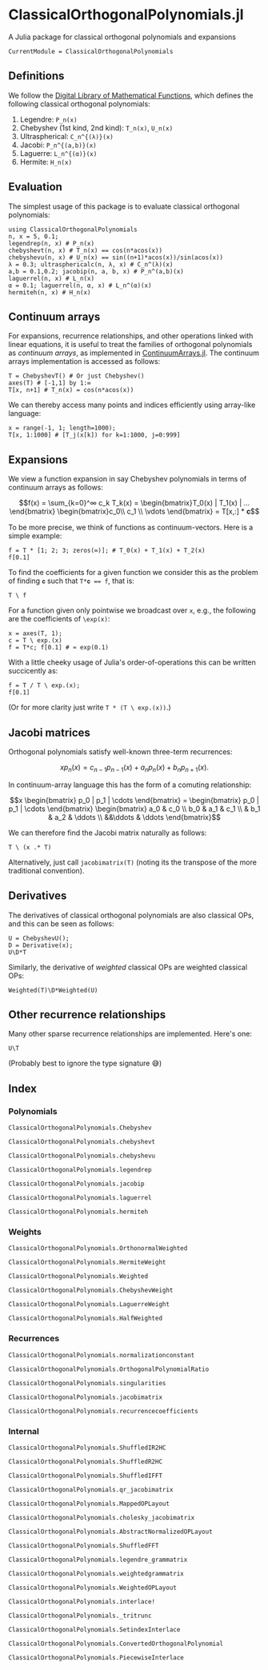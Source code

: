 # ClassicalOrthogonalPolynomials.jl
A Julia package for classical orthogonal polynomials and expansions

```@meta
CurrentModule = ClassicalOrthogonalPolynomials
```

## Definitions

We follow the [Digital Library of Mathematical Functions](https://dlmf.nist.gov/18.3),
which defines the following classical orthogonal polynomials:

1. Legendre: `P_n(x)`
2. Chebyshev (1st kind, 2nd kind): `T_n(x)`, `U_n(x)`
3. Ultraspherical: `C_n^{(λ)}(x)`
4. Jacobi: `P_n^{(a,b)}(x)`
5. Laguerre: `L_n^{(α)}(x)`
6. Hermite: `H_n(x)`

## Evaluation

The simplest usage of this package is to evaluate classical
orthogonal polynomials:
```@repl userguide
using ClassicalOrthogonalPolynomials
n, x = 5, 0.1;
legendrep(n, x) # P_n(x)
chebyshevt(n, x) # T_n(x) == cos(n*acos(x))
chebyshevu(n, x) # U_n(x) == sin((n+1)*acos(x))/sin(acos(x))
λ = 0.3; ultrasphericalc(n, λ, x) # C_n^(λ)(x)
a,b = 0.1,0.2; jacobip(n, a, b, x) # P_n^(a,b)(x)
laguerrel(n, x) # L_n(x)
α = 0.1; laguerrel(n, α, x) # L_n^(α)(x)
hermiteh(n, x) # H_n(x)
```

## Continuum arrays

For expansions, recurrence relationships, and other operations linked with linear equations, it is useful to treat the families of orthogonal 
polynomials as _continuum arrays_, as implemented in [ContinuumArrays.jl](https://github.com/JuliaApproximation/ContinuumArrays.jl). The continuum arrays implementation is accessed as follows:
```@repl userguide
T = ChebyshevT() # Or just Chebyshev()
axes(T) # [-1,1] by 1:∞
T[x, n+1] # T_n(x) = cos(n*acos(x))
```
We can thereby access many points and indices efficiently using array-like language:
```@repl userguide
x = range(-1, 1; length=1000);
T[x, 1:1000] # [T_j(x[k]) for k=1:1000, j=0:999]
```

## Expansions

We view a function expansion in say Chebyshev polynomials in terms of continuum arrays as follows:
```math
f(x) = \sum_{k=0}^∞ c_k T_k(x) = \begin{bmatrix}T_0(x) | T_1(x) | … \end{bmatrix} 
\begin{bmatrix}c_0\\ c_1 \\ \vdots \end{bmatrix} = T[x,:] * 𝐜
```
To be more precise, we think of functions as continuum-vectors. Here is a simple example:
```@repl userguide
f = T * [1; 2; 3; zeros(∞)]; # T_0(x) + T_1(x) + T_2(x)
f[0.1]
```
To find the coefficients for a given function we consider this as the problem of finding `𝐜`
such that `T*𝐜 == f`, that is:
```@repl userguide
T \ f
```
For a function given only pointwise we broadcast over `x`, e.g., the following are the coefficients of `\exp(x)`:
```@repl userguide
x = axes(T, 1);
c = T \ exp.(x)
f = T*c; f[0.1] # ≈ exp(0.1)
```
With a little cheeky usage of Julia's order-of-operations this can be written succicently as:
```@repl userguide
f = T / T \ exp.(x);
f[0.1]
```

(Or for more clarity just write `T * (T \ exp.(x))`.)


## Jacobi matrices

Orthogonal polynomials satisfy well-known three-term recurrences:
```math
x p_n(x) = c_{n-1} p_{n-1}(x) + a_n p_n(x) + b_n p_{n+1}(x).
```
In continuum-array language this has the  form of a comuting relationship:
```math
x \begin{bmatrix} p_0 | p_1 | \cdots \end{bmatrix} = \begin{bmatrix} p_0 | p_1 | \cdots \end{bmatrix} \begin{bmatrix} a_0 & c_0  \\ b_0 & a_1 & c_1 \\ & b_1 & a_2 & \ddots \\ &&\ddots & \ddots \end{bmatrix}
```
We can therefore find the Jacobi matrix naturally as follows:
```@repl userguide
T \ (x .* T)
```
Alternatively, just call `jacobimatrix(T)` (noting its the transpose of the more traditional convention).


## Derivatives

The derivatives of classical orthogonal polynomials are also classical OPs, and this can be seen as follows:
```@repl userguide
U = ChebyshevU();
D = Derivative(x);
U\D*T
```
Similarly, the derivative of _weighted_ classical OPs are weighted classical OPs:
```@repl userguide
Weighted(T)\D*Weighted(U)
```

## Other recurrence relationships

Many other sparse recurrence relationships are implemented. Here's one:
```@repl userguide
U\T
```
(Probably best to ignore the type signature 😅)


## Index

### Polynomials

```@docs
ClassicalOrthogonalPolynomials.Chebyshev
```
```@docs
ClassicalOrthogonalPolynomials.chebyshevt
```
```@docs
ClassicalOrthogonalPolynomials.chebyshevu
```
```@docs
ClassicalOrthogonalPolynomials.legendrep
```
```@docs
ClassicalOrthogonalPolynomials.jacobip
```
```@docs
ClassicalOrthogonalPolynomials.laguerrel
```
```@docs
ClassicalOrthogonalPolynomials.hermiteh
```




### Weights

```@docs
ClassicalOrthogonalPolynomials.OrthonormalWeighted
```
```@docs
ClassicalOrthogonalPolynomials.HermiteWeight
```
```@docs
ClassicalOrthogonalPolynomials.Weighted
```
```@docs
ClassicalOrthogonalPolynomials.ChebyshevWeight
```
```@docs
ClassicalOrthogonalPolynomials.LaguerreWeight
```
```@docs
ClassicalOrthogonalPolynomials.HalfWeighted
```


### Recurrences

```@docs
ClassicalOrthogonalPolynomials.normalizationconstant
```
```@docs
ClassicalOrthogonalPolynomials.OrthogonalPolynomialRatio
```
```@docs
ClassicalOrthogonalPolynomials.singularities
```
```@docs
ClassicalOrthogonalPolynomials.jacobimatrix
```
```@docs
ClassicalOrthogonalPolynomials.recurrencecoefficients
```



### Internal

```@docs
ClassicalOrthogonalPolynomials.ShuffledIR2HC
```
```@docs
ClassicalOrthogonalPolynomials.ShuffledR2HC
```
```@docs
ClassicalOrthogonalPolynomials.ShuffledIFFT
```
```@docs
ClassicalOrthogonalPolynomials.qr_jacobimatrix
```
```@docs
ClassicalOrthogonalPolynomials.MappedOPLayout
```
```@docs
ClassicalOrthogonalPolynomials.cholesky_jacobimatrix
```
```@docs
ClassicalOrthogonalPolynomials.AbstractNormalizedOPLayout
```
```@docs
ClassicalOrthogonalPolynomials.ShuffledFFT
```
```@docs
ClassicalOrthogonalPolynomials.legendre_grammatrix
```
```@docs
ClassicalOrthogonalPolynomials.weightedgrammatrix
```
```@docs
ClassicalOrthogonalPolynomials.WeightedOPLayout
```
```@docs
ClassicalOrthogonalPolynomials.interlace!
```
```@docs
ClassicalOrthogonalPolynomials._tritrunc
```
```@docs
ClassicalOrthogonalPolynomials.SetindexInterlace
```
```@docs
ClassicalOrthogonalPolynomials.ConvertedOrthogonalPolynomial
```
```@docs
ClassicalOrthogonalPolynomials.PiecewiseInterlace
```

